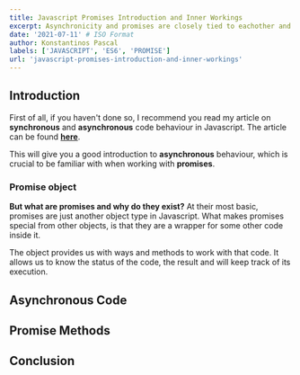 ```yaml
---
title: Javascript Promises Introduction and Inner Workings
excerpt: Asynchronicity and promises are closely tied to eachother and thus, people not fully grasping asynchronous code, usually have issues understanding promises too. In this article, we will introduce the Promise API and look at how it works.
date: '2021-07-11' # ISO Format
author: Konstantinos Pascal
labels: ['JAVASCRIPT', 'ES6', 'PROMISE']
url: 'javascript-promises-introduction-and-inner-workings'
---
```


## Introduction

First of all, if you haven't done so, I recommend you read my article on **synchronous** and **asynchronous** code behaviour in Javascript. The article can be found [**here**](https://konstapascal.dev/blog/javascript-synchronous-and-asynchronous-code).

This will give you a good introduction to **asynchronous** behaviour, which is crucial to be familiar with when working with **promises**.

### Promise object

**But what are promises and why do they exist?** At their most basic, promises are just another object type in Javascript. What makes promises special from other objects, is that they are a wrapper for some other code inside it.

The object provides us with ways and methods to work with that code. It allows us to know the status of the code, the result and will keep track of its execution.

## Asynchronous Code

## Promise Methods

## Conclusion
